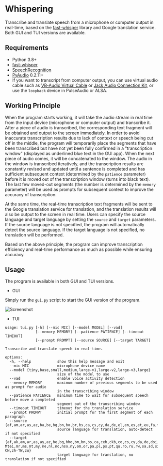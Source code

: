 # Whispering

Transcribe and translate speech from a microphone or computer output in real-time, based on the [fast-whisper](https://github.com/SYSTRAN/faster-whisper) library and Google translation service. Both GUI and TUI versions are available.

## Requirements

- Python 3.8+
- [fast-whisper](https://github.com/SYSTRAN/faster-whisper)
- [SpeechRecognition](https://pypi.org/project/SpeechRecognition)
- [PyAudio](https://pypi.org/project/PyAudio) 0.2.11+
- If you want to transcript from computer output, you can use virtual audio cable such as [VB-Audio Virtual Cable](https://vb-audio.com/Cable) or [Jack Audio Connection Kit](https://jackaudio.org), or use the `loopback` device in PulseAudio or ALSA.

## Working Principle

When the program starts working, it will take the audio stream in real time from the input device (microphone or computer output) and transcribe it. After a piece of audio is transcribed, the corresponding text fragment will be obtained and output to the screen immediately. In order to avoid inaccurate transcription results due to lack of context or speech being cut off in the middle, the program will temporarily place the segments that have been transcribed but have not yet been fully confirmed in a "transcription window" (displayed as underlined blue text in the GUI app). When the next piece of audio comes, it will be concatenated to the window. The audio in the window is transcribed iteratively, and the transcription results are constantly revised and updated until a sentence is completed and has sufficient subsequent context (determined by the `patience` parameter) before it is moved out of the transcription window (turns into black text). The last few moved-out segments (the number is determined by the `memory` parameter) will be used as prompts for subsequent context to improve the accuracy of transcription.

At the same time, the real-time transcription text fragments will be sent to the Google translation service for translation, and the translation results will also be output to the screen in real time. Users can specify the source language and target language by setting the `source` and `target` parameters. If the source language is not specified, the program will automatically detect the source language. If the target language is not specified, no translation will be performed.

Based on the above principle, the program can improve transcription efficiency and real-time performance as much as possible while ensuring accuracy.

## Usage

The program is available in both GUI and TUI versions.

- GUI

Simply run the `gui.py` script to start the GUI version of the program.

![Screenshot](https://github.com/Jemtaly/Whispering/assets/83796250/c68fcd61-752f-4c16-9c13-231ac4b0d2fc)

- TUI

```
usage: tui.py [-h] [--mic MIC] [--model MODEL] [--vad]
              [--memory MEMORY] [--patience PATIENCE] [--timeout TIMEOUT]
              [--prompt PROMPT] [--source SOURCE] [--target TARGET]

Transcribe and translate speech in real-time.

options:
  -h, --help            show this help message and exit
  --mic MIC             microphone device name
  --model {tiny,base,small,medium,large-v1,large-v2,large-v3,large}
                        size of the model to use
  --vad                 enable voice activity detection
  --memory MEMORY       maximum number of previous segments to be used as prompt for audio
                        in the transcribing window
  --patience PATIENCE   minimum time to wait for subsequent speech before move a completed
                        segment out of the transcribing window
  --timeout TIMEOUT     timeout for the translation service
  --prompt PROMPT       initial prompt for the first segment of each paragraph
  --source {af,am,ar,as,az,ba,be,bg,bn,bo,br,bs,ca,cs,cy,da,de,el,en,es,et,eu,fa,fi,fo,fr,gl,gu,ha,haw,he,hi,hr,ht,hu,hy,id,is,it,ja,jw,ka,kk,km,kn,ko,la,lb,ln,lo,lt,lv,mg,mi,mk,ml,mn,mr,ms,mt,my,ne,nl,nn,no,oc,pa,pl,ps,pt,ro,ru,sa,sd,si,sk,sl,sn,so,sq,sr,su,sv,sw,ta,te,tg,th,tk,tl,tr,tt,uk,ur,uz,vi,yi,yo,yue,zh}
                        source language for translation, auto-detect if not specified
  --target {af,ak,am,ar,as,ay,az,be,bg,bho,bm,bn,bs,ca,ceb,ckb,co,cs,cy,da,de,doi,dv,ee,el,en,eo,es,et,eu,fa,fi,fil,fr,fy,ga,gd,gl,gn,gom,gu,ha,haw,he,hi,hmn,hr,ht,hu,hy,id,ig,ilo,is,it,ja,jw,ka,kk,km,kn,ko,kri,ku,ky,la,lb,lg,ln,lo,lt,lus,lv,mai,mg,mi,mk,ml,mn,mni-Mtei,mr,ms,mt,my,ne,nl,no,nso,ny,om,or,pa,pl,ps,pt,qu,ro,ru,rw,sa,sd,si,sk,sl,sm,sn,so,sq,sr,st,su,sv,sw,ta,te,tg,th,ti,tk,tl,tr,ts,tt,ug,uk,ur,uz,vi,xh,yi,yo,zh-CN,zh-TW,zu}
                        target language for translation, no translation if not specified
```
